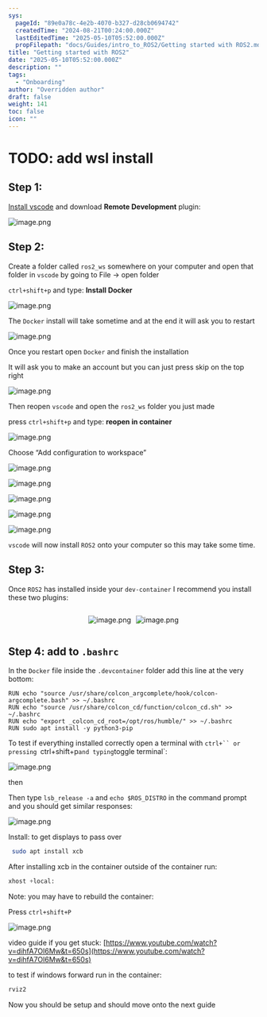 ```yaml
---
sys:
  pageId: "89e0a78c-4e2b-4070-b327-d28cb0694742"
  createdTime: "2024-08-21T00:24:00.000Z"
  lastEditedTime: "2025-05-10T05:52:00.000Z"
  propFilepath: "docs/Guides/intro_to_ROS2/Getting started with ROS2.md"
title: "Getting started with ROS2"
date: "2025-05-10T05:52:00.000Z"
description: ""
tags:
  - "Onboarding"
author: "Overridden author"
draft: false
weight: 141
toc: false
icon: ""
---
```


# TODO: add wsl install

## Step 1:

[Install vscode](https://code.visualstudio.com/download) and download **Remote Development** plugin:

![image.png](https://prod-files-secure.s3.us-west-2.amazonaws.com/d518164a-d88e-44d1-a4ee-3adb3bd8bce0/efb52993-1881-4a40-b95e-6f020334f022/image.png?X-Amz-Algorithm=AWS4-HMAC-SHA256&X-Amz-Content-Sha256=UNSIGNED-PAYLOAD&X-Amz-Credential=ASIAZI2LB4667NN2HZIQ%2F20250611%2Fus-west-2%2Fs3%2Faws4_request&X-Amz-Date=20250611T110828Z&X-Amz-Expires=3600&X-Amz-Security-Token=IQoJb3JpZ2luX2VjEPv%2F%2F%2F%2F%2F%2F%2F%2F%2F%2FwEaCXVzLXdlc3QtMiJHMEUCIFLsQj%2Bmx%2FTg6mMehLT0eEZqph%2B85V4e8Co5h%2BmlM8Z4AiEAo0eOEHUvusYQkLyetszIVA9IeRSzC2Cj35IjWoYG%2FkoqiAQI1P%2F%2F%2F%2F%2F%2F%2F%2F%2F%2FARAAGgw2Mzc0MjMxODM4MDUiDPDfZURb3ma4hc9xyyrcA6e4hEp%2FRSZtI6Y26HNno9sR6iyXM%2F%2FihQt9vLTOc0CScCHoPzThFKiVgKcV7qaZP9FF%2BHpWRsFkP3EHUtdAGD%2FG0fuSD%2BY68yCgyaqKmiaJYxOYfHtMpr0%2F88MO%2Fi6waJgIF1fqwr%2FTApO6ZsiTmYkJ6sR1ug7z5V0%2BOGB2xOe2sVYmKAeqmLfhPyLPt8EIT1yZQWiwzIml7%2B0v2sSd9YM08wnJT9i%2FM9Exv9scz2Lc0ZNjsjIRxJ4dxFfk37vvdQ1vxITid3QDxFHLhHExknmhGAfJNQyrSf6AbmFOa6IYoCOXrwiv0C7lfW3uxl3wPzaiRzQ9O8odX5pHn73HTyw5w6E7vFVAC4%2FjflQEIZvpDILHGfHXfw614ZEGA0x9oaGfnK6MH8rkNVm0kpAecsel7qlafkWe6sCOl7x%2FkqQFRvg29d%2FdmkHG8yPznX0pO6YKxWabmA%2BQPZuVfUr9hf4tYhd6QZJurbOGt8O76xqOqlo33MkSB7klNucePM5pF0M8vxGU1e1agd%2BAUdhKJCqTv1%2BdgTjPT6RgOjIQgf%2BL39U2Q9VKKyo%2FeA3eTDMAyCjd6%2Fd24aF3ZqTkbca8vWnUk6P2gZ39D8B%2FFAx1YML5Pjp2%2BHzLKrrttxdMMLa4pcIGOqUByXO1HpsMho2EEMXjh5wxQs8fx55u0ts6jkWGvCX7ZmpstCqzFQxp2GnEZJlc8pJoN%2BIQg5n8ZGXpEXO7FIdHvXIF6RWSucyeq4Lxejb%2BomOGdzZ%2BVphLU7iawTDf5K%2FLLBhjbkWjg8JswLvNrLqoknxm59Nmh0Z%2FTHm4ft5mE0CixISxHk8il8T%2B0QKK%2BXEFrtp5AixOQzWbvdYbodDWlGhaUMma&X-Amz-Signature=349b12d639fb562123c8810561d5eb58a74d265a510de493e12da6577ff3917f&X-Amz-SignedHeaders=host&x-amz-checksum-mode=ENABLED&x-id=GetObject)

## Step 2:

Create a folder called `ros2_ws` somewhere on your computer and open that folder in `vscode` by going to File → open folder 

`ctrl+shift+p` and type: **Install Docker**

![image.png](https://prod-files-secure.s3.us-west-2.amazonaws.com/d518164a-d88e-44d1-a4ee-3adb3bd8bce0/2269dc0e-1cd5-47ff-bceb-c04ad9b2eab0/image.png?X-Amz-Algorithm=AWS4-HMAC-SHA256&X-Amz-Content-Sha256=UNSIGNED-PAYLOAD&X-Amz-Credential=ASIAZI2LB4667NN2HZIQ%2F20250611%2Fus-west-2%2Fs3%2Faws4_request&X-Amz-Date=20250611T110828Z&X-Amz-Expires=3600&X-Amz-Security-Token=IQoJb3JpZ2luX2VjEPv%2F%2F%2F%2F%2F%2F%2F%2F%2F%2FwEaCXVzLXdlc3QtMiJHMEUCIFLsQj%2Bmx%2FTg6mMehLT0eEZqph%2B85V4e8Co5h%2BmlM8Z4AiEAo0eOEHUvusYQkLyetszIVA9IeRSzC2Cj35IjWoYG%2FkoqiAQI1P%2F%2F%2F%2F%2F%2F%2F%2F%2F%2FARAAGgw2Mzc0MjMxODM4MDUiDPDfZURb3ma4hc9xyyrcA6e4hEp%2FRSZtI6Y26HNno9sR6iyXM%2F%2FihQt9vLTOc0CScCHoPzThFKiVgKcV7qaZP9FF%2BHpWRsFkP3EHUtdAGD%2FG0fuSD%2BY68yCgyaqKmiaJYxOYfHtMpr0%2F88MO%2Fi6waJgIF1fqwr%2FTApO6ZsiTmYkJ6sR1ug7z5V0%2BOGB2xOe2sVYmKAeqmLfhPyLPt8EIT1yZQWiwzIml7%2B0v2sSd9YM08wnJT9i%2FM9Exv9scz2Lc0ZNjsjIRxJ4dxFfk37vvdQ1vxITid3QDxFHLhHExknmhGAfJNQyrSf6AbmFOa6IYoCOXrwiv0C7lfW3uxl3wPzaiRzQ9O8odX5pHn73HTyw5w6E7vFVAC4%2FjflQEIZvpDILHGfHXfw614ZEGA0x9oaGfnK6MH8rkNVm0kpAecsel7qlafkWe6sCOl7x%2FkqQFRvg29d%2FdmkHG8yPznX0pO6YKxWabmA%2BQPZuVfUr9hf4tYhd6QZJurbOGt8O76xqOqlo33MkSB7klNucePM5pF0M8vxGU1e1agd%2BAUdhKJCqTv1%2BdgTjPT6RgOjIQgf%2BL39U2Q9VKKyo%2FeA3eTDMAyCjd6%2Fd24aF3ZqTkbca8vWnUk6P2gZ39D8B%2FFAx1YML5Pjp2%2BHzLKrrttxdMMLa4pcIGOqUByXO1HpsMho2EEMXjh5wxQs8fx55u0ts6jkWGvCX7ZmpstCqzFQxp2GnEZJlc8pJoN%2BIQg5n8ZGXpEXO7FIdHvXIF6RWSucyeq4Lxejb%2BomOGdzZ%2BVphLU7iawTDf5K%2FLLBhjbkWjg8JswLvNrLqoknxm59Nmh0Z%2FTHm4ft5mE0CixISxHk8il8T%2B0QKK%2BXEFrtp5AixOQzWbvdYbodDWlGhaUMma&X-Amz-Signature=cdb6e3812522077b5e8c7474fd16fcb26e23c8fb3d422d4a1715588a4d6be8f4&X-Amz-SignedHeaders=host&x-amz-checksum-mode=ENABLED&x-id=GetObject)

The `Docker` install will take sometime and at the end it will ask you to restart

![image.png](https://prod-files-secure.s3.us-west-2.amazonaws.com/d518164a-d88e-44d1-a4ee-3adb3bd8bce0/ed233f78-be33-4b1f-b89c-9c346c0e961e/image.png?X-Amz-Algorithm=AWS4-HMAC-SHA256&X-Amz-Content-Sha256=UNSIGNED-PAYLOAD&X-Amz-Credential=ASIAZI2LB4667NN2HZIQ%2F20250611%2Fus-west-2%2Fs3%2Faws4_request&X-Amz-Date=20250611T110828Z&X-Amz-Expires=3600&X-Amz-Security-Token=IQoJb3JpZ2luX2VjEPv%2F%2F%2F%2F%2F%2F%2F%2F%2F%2FwEaCXVzLXdlc3QtMiJHMEUCIFLsQj%2Bmx%2FTg6mMehLT0eEZqph%2B85V4e8Co5h%2BmlM8Z4AiEAo0eOEHUvusYQkLyetszIVA9IeRSzC2Cj35IjWoYG%2FkoqiAQI1P%2F%2F%2F%2F%2F%2F%2F%2F%2F%2FARAAGgw2Mzc0MjMxODM4MDUiDPDfZURb3ma4hc9xyyrcA6e4hEp%2FRSZtI6Y26HNno9sR6iyXM%2F%2FihQt9vLTOc0CScCHoPzThFKiVgKcV7qaZP9FF%2BHpWRsFkP3EHUtdAGD%2FG0fuSD%2BY68yCgyaqKmiaJYxOYfHtMpr0%2F88MO%2Fi6waJgIF1fqwr%2FTApO6ZsiTmYkJ6sR1ug7z5V0%2BOGB2xOe2sVYmKAeqmLfhPyLPt8EIT1yZQWiwzIml7%2B0v2sSd9YM08wnJT9i%2FM9Exv9scz2Lc0ZNjsjIRxJ4dxFfk37vvdQ1vxITid3QDxFHLhHExknmhGAfJNQyrSf6AbmFOa6IYoCOXrwiv0C7lfW3uxl3wPzaiRzQ9O8odX5pHn73HTyw5w6E7vFVAC4%2FjflQEIZvpDILHGfHXfw614ZEGA0x9oaGfnK6MH8rkNVm0kpAecsel7qlafkWe6sCOl7x%2FkqQFRvg29d%2FdmkHG8yPznX0pO6YKxWabmA%2BQPZuVfUr9hf4tYhd6QZJurbOGt8O76xqOqlo33MkSB7klNucePM5pF0M8vxGU1e1agd%2BAUdhKJCqTv1%2BdgTjPT6RgOjIQgf%2BL39U2Q9VKKyo%2FeA3eTDMAyCjd6%2Fd24aF3ZqTkbca8vWnUk6P2gZ39D8B%2FFAx1YML5Pjp2%2BHzLKrrttxdMMLa4pcIGOqUByXO1HpsMho2EEMXjh5wxQs8fx55u0ts6jkWGvCX7ZmpstCqzFQxp2GnEZJlc8pJoN%2BIQg5n8ZGXpEXO7FIdHvXIF6RWSucyeq4Lxejb%2BomOGdzZ%2BVphLU7iawTDf5K%2FLLBhjbkWjg8JswLvNrLqoknxm59Nmh0Z%2FTHm4ft5mE0CixISxHk8il8T%2B0QKK%2BXEFrtp5AixOQzWbvdYbodDWlGhaUMma&X-Amz-Signature=05b2d55dc849136caacf17264d1385c408dd88eea665cb7abcdbebe148e38a6b&X-Amz-SignedHeaders=host&x-amz-checksum-mode=ENABLED&x-id=GetObject)

Once you restart open `Docker` and finish the installation

It will ask you to make an account but you can just press skip on the top right

![image.png](https://prod-files-secure.s3.us-west-2.amazonaws.com/d518164a-d88e-44d1-a4ee-3adb3bd8bce0/21010ad9-1659-4fd9-9f59-9932a09b2a3d/image.png?X-Amz-Algorithm=AWS4-HMAC-SHA256&X-Amz-Content-Sha256=UNSIGNED-PAYLOAD&X-Amz-Credential=ASIAZI2LB4667NN2HZIQ%2F20250611%2Fus-west-2%2Fs3%2Faws4_request&X-Amz-Date=20250611T110828Z&X-Amz-Expires=3600&X-Amz-Security-Token=IQoJb3JpZ2luX2VjEPv%2F%2F%2F%2F%2F%2F%2F%2F%2F%2FwEaCXVzLXdlc3QtMiJHMEUCIFLsQj%2Bmx%2FTg6mMehLT0eEZqph%2B85V4e8Co5h%2BmlM8Z4AiEAo0eOEHUvusYQkLyetszIVA9IeRSzC2Cj35IjWoYG%2FkoqiAQI1P%2F%2F%2F%2F%2F%2F%2F%2F%2F%2FARAAGgw2Mzc0MjMxODM4MDUiDPDfZURb3ma4hc9xyyrcA6e4hEp%2FRSZtI6Y26HNno9sR6iyXM%2F%2FihQt9vLTOc0CScCHoPzThFKiVgKcV7qaZP9FF%2BHpWRsFkP3EHUtdAGD%2FG0fuSD%2BY68yCgyaqKmiaJYxOYfHtMpr0%2F88MO%2Fi6waJgIF1fqwr%2FTApO6ZsiTmYkJ6sR1ug7z5V0%2BOGB2xOe2sVYmKAeqmLfhPyLPt8EIT1yZQWiwzIml7%2B0v2sSd9YM08wnJT9i%2FM9Exv9scz2Lc0ZNjsjIRxJ4dxFfk37vvdQ1vxITid3QDxFHLhHExknmhGAfJNQyrSf6AbmFOa6IYoCOXrwiv0C7lfW3uxl3wPzaiRzQ9O8odX5pHn73HTyw5w6E7vFVAC4%2FjflQEIZvpDILHGfHXfw614ZEGA0x9oaGfnK6MH8rkNVm0kpAecsel7qlafkWe6sCOl7x%2FkqQFRvg29d%2FdmkHG8yPznX0pO6YKxWabmA%2BQPZuVfUr9hf4tYhd6QZJurbOGt8O76xqOqlo33MkSB7klNucePM5pF0M8vxGU1e1agd%2BAUdhKJCqTv1%2BdgTjPT6RgOjIQgf%2BL39U2Q9VKKyo%2FeA3eTDMAyCjd6%2Fd24aF3ZqTkbca8vWnUk6P2gZ39D8B%2FFAx1YML5Pjp2%2BHzLKrrttxdMMLa4pcIGOqUByXO1HpsMho2EEMXjh5wxQs8fx55u0ts6jkWGvCX7ZmpstCqzFQxp2GnEZJlc8pJoN%2BIQg5n8ZGXpEXO7FIdHvXIF6RWSucyeq4Lxejb%2BomOGdzZ%2BVphLU7iawTDf5K%2FLLBhjbkWjg8JswLvNrLqoknxm59Nmh0Z%2FTHm4ft5mE0CixISxHk8il8T%2B0QKK%2BXEFrtp5AixOQzWbvdYbodDWlGhaUMma&X-Amz-Signature=28ddb79a08e72e6d4226f750d6e7954dab491b66855d7f3cbf6a15c724efef62&X-Amz-SignedHeaders=host&x-amz-checksum-mode=ENABLED&x-id=GetObject)

Then reopen `vscode` and open the `ros2_ws` folder you just made

press `ctrl+shift+p` and type: **reopen in container**

![image.png](https://prod-files-secure.s3.us-west-2.amazonaws.com/d518164a-d88e-44d1-a4ee-3adb3bd8bce0/4e93b8c2-41ad-488c-8095-c74205196118/image.png?X-Amz-Algorithm=AWS4-HMAC-SHA256&X-Amz-Content-Sha256=UNSIGNED-PAYLOAD&X-Amz-Credential=ASIAZI2LB4667NN2HZIQ%2F20250611%2Fus-west-2%2Fs3%2Faws4_request&X-Amz-Date=20250611T110828Z&X-Amz-Expires=3600&X-Amz-Security-Token=IQoJb3JpZ2luX2VjEPv%2F%2F%2F%2F%2F%2F%2F%2F%2F%2FwEaCXVzLXdlc3QtMiJHMEUCIFLsQj%2Bmx%2FTg6mMehLT0eEZqph%2B85V4e8Co5h%2BmlM8Z4AiEAo0eOEHUvusYQkLyetszIVA9IeRSzC2Cj35IjWoYG%2FkoqiAQI1P%2F%2F%2F%2F%2F%2F%2F%2F%2F%2FARAAGgw2Mzc0MjMxODM4MDUiDPDfZURb3ma4hc9xyyrcA6e4hEp%2FRSZtI6Y26HNno9sR6iyXM%2F%2FihQt9vLTOc0CScCHoPzThFKiVgKcV7qaZP9FF%2BHpWRsFkP3EHUtdAGD%2FG0fuSD%2BY68yCgyaqKmiaJYxOYfHtMpr0%2F88MO%2Fi6waJgIF1fqwr%2FTApO6ZsiTmYkJ6sR1ug7z5V0%2BOGB2xOe2sVYmKAeqmLfhPyLPt8EIT1yZQWiwzIml7%2B0v2sSd9YM08wnJT9i%2FM9Exv9scz2Lc0ZNjsjIRxJ4dxFfk37vvdQ1vxITid3QDxFHLhHExknmhGAfJNQyrSf6AbmFOa6IYoCOXrwiv0C7lfW3uxl3wPzaiRzQ9O8odX5pHn73HTyw5w6E7vFVAC4%2FjflQEIZvpDILHGfHXfw614ZEGA0x9oaGfnK6MH8rkNVm0kpAecsel7qlafkWe6sCOl7x%2FkqQFRvg29d%2FdmkHG8yPznX0pO6YKxWabmA%2BQPZuVfUr9hf4tYhd6QZJurbOGt8O76xqOqlo33MkSB7klNucePM5pF0M8vxGU1e1agd%2BAUdhKJCqTv1%2BdgTjPT6RgOjIQgf%2BL39U2Q9VKKyo%2FeA3eTDMAyCjd6%2Fd24aF3ZqTkbca8vWnUk6P2gZ39D8B%2FFAx1YML5Pjp2%2BHzLKrrttxdMMLa4pcIGOqUByXO1HpsMho2EEMXjh5wxQs8fx55u0ts6jkWGvCX7ZmpstCqzFQxp2GnEZJlc8pJoN%2BIQg5n8ZGXpEXO7FIdHvXIF6RWSucyeq4Lxejb%2BomOGdzZ%2BVphLU7iawTDf5K%2FLLBhjbkWjg8JswLvNrLqoknxm59Nmh0Z%2FTHm4ft5mE0CixISxHk8il8T%2B0QKK%2BXEFrtp5AixOQzWbvdYbodDWlGhaUMma&X-Amz-Signature=53813e548eb25963d54924fc1b974a1b0ce7962d5f57e08d936ee2b13df8f1ab&X-Amz-SignedHeaders=host&x-amz-checksum-mode=ENABLED&x-id=GetObject)

Choose “Add configuration to workspace”

![image.png](https://prod-files-secure.s3.us-west-2.amazonaws.com/d518164a-d88e-44d1-a4ee-3adb3bd8bce0/9560b282-5060-4989-ba37-97e7b2c22476/image.png?X-Amz-Algorithm=AWS4-HMAC-SHA256&X-Amz-Content-Sha256=UNSIGNED-PAYLOAD&X-Amz-Credential=ASIAZI2LB4667NN2HZIQ%2F20250611%2Fus-west-2%2Fs3%2Faws4_request&X-Amz-Date=20250611T110828Z&X-Amz-Expires=3600&X-Amz-Security-Token=IQoJb3JpZ2luX2VjEPv%2F%2F%2F%2F%2F%2F%2F%2F%2F%2FwEaCXVzLXdlc3QtMiJHMEUCIFLsQj%2Bmx%2FTg6mMehLT0eEZqph%2B85V4e8Co5h%2BmlM8Z4AiEAo0eOEHUvusYQkLyetszIVA9IeRSzC2Cj35IjWoYG%2FkoqiAQI1P%2F%2F%2F%2F%2F%2F%2F%2F%2F%2FARAAGgw2Mzc0MjMxODM4MDUiDPDfZURb3ma4hc9xyyrcA6e4hEp%2FRSZtI6Y26HNno9sR6iyXM%2F%2FihQt9vLTOc0CScCHoPzThFKiVgKcV7qaZP9FF%2BHpWRsFkP3EHUtdAGD%2FG0fuSD%2BY68yCgyaqKmiaJYxOYfHtMpr0%2F88MO%2Fi6waJgIF1fqwr%2FTApO6ZsiTmYkJ6sR1ug7z5V0%2BOGB2xOe2sVYmKAeqmLfhPyLPt8EIT1yZQWiwzIml7%2B0v2sSd9YM08wnJT9i%2FM9Exv9scz2Lc0ZNjsjIRxJ4dxFfk37vvdQ1vxITid3QDxFHLhHExknmhGAfJNQyrSf6AbmFOa6IYoCOXrwiv0C7lfW3uxl3wPzaiRzQ9O8odX5pHn73HTyw5w6E7vFVAC4%2FjflQEIZvpDILHGfHXfw614ZEGA0x9oaGfnK6MH8rkNVm0kpAecsel7qlafkWe6sCOl7x%2FkqQFRvg29d%2FdmkHG8yPznX0pO6YKxWabmA%2BQPZuVfUr9hf4tYhd6QZJurbOGt8O76xqOqlo33MkSB7klNucePM5pF0M8vxGU1e1agd%2BAUdhKJCqTv1%2BdgTjPT6RgOjIQgf%2BL39U2Q9VKKyo%2FeA3eTDMAyCjd6%2Fd24aF3ZqTkbca8vWnUk6P2gZ39D8B%2FFAx1YML5Pjp2%2BHzLKrrttxdMMLa4pcIGOqUByXO1HpsMho2EEMXjh5wxQs8fx55u0ts6jkWGvCX7ZmpstCqzFQxp2GnEZJlc8pJoN%2BIQg5n8ZGXpEXO7FIdHvXIF6RWSucyeq4Lxejb%2BomOGdzZ%2BVphLU7iawTDf5K%2FLLBhjbkWjg8JswLvNrLqoknxm59Nmh0Z%2FTHm4ft5mE0CixISxHk8il8T%2B0QKK%2BXEFrtp5AixOQzWbvdYbodDWlGhaUMma&X-Amz-Signature=0e3fedfac9e4b4764734cdbc8ef0eca31470fdbac4a7e83b3e3074840d0fb758&X-Amz-SignedHeaders=host&x-amz-checksum-mode=ENABLED&x-id=GetObject)

![image.png](https://prod-files-secure.s3.us-west-2.amazonaws.com/d518164a-d88e-44d1-a4ee-3adb3bd8bce0/2ee63f81-886b-48e8-a553-dc6e5eac99e4/image.png?X-Amz-Algorithm=AWS4-HMAC-SHA256&X-Amz-Content-Sha256=UNSIGNED-PAYLOAD&X-Amz-Credential=ASIAZI2LB4667NN2HZIQ%2F20250611%2Fus-west-2%2Fs3%2Faws4_request&X-Amz-Date=20250611T110828Z&X-Amz-Expires=3600&X-Amz-Security-Token=IQoJb3JpZ2luX2VjEPv%2F%2F%2F%2F%2F%2F%2F%2F%2F%2FwEaCXVzLXdlc3QtMiJHMEUCIFLsQj%2Bmx%2FTg6mMehLT0eEZqph%2B85V4e8Co5h%2BmlM8Z4AiEAo0eOEHUvusYQkLyetszIVA9IeRSzC2Cj35IjWoYG%2FkoqiAQI1P%2F%2F%2F%2F%2F%2F%2F%2F%2F%2FARAAGgw2Mzc0MjMxODM4MDUiDPDfZURb3ma4hc9xyyrcA6e4hEp%2FRSZtI6Y26HNno9sR6iyXM%2F%2FihQt9vLTOc0CScCHoPzThFKiVgKcV7qaZP9FF%2BHpWRsFkP3EHUtdAGD%2FG0fuSD%2BY68yCgyaqKmiaJYxOYfHtMpr0%2F88MO%2Fi6waJgIF1fqwr%2FTApO6ZsiTmYkJ6sR1ug7z5V0%2BOGB2xOe2sVYmKAeqmLfhPyLPt8EIT1yZQWiwzIml7%2B0v2sSd9YM08wnJT9i%2FM9Exv9scz2Lc0ZNjsjIRxJ4dxFfk37vvdQ1vxITid3QDxFHLhHExknmhGAfJNQyrSf6AbmFOa6IYoCOXrwiv0C7lfW3uxl3wPzaiRzQ9O8odX5pHn73HTyw5w6E7vFVAC4%2FjflQEIZvpDILHGfHXfw614ZEGA0x9oaGfnK6MH8rkNVm0kpAecsel7qlafkWe6sCOl7x%2FkqQFRvg29d%2FdmkHG8yPznX0pO6YKxWabmA%2BQPZuVfUr9hf4tYhd6QZJurbOGt8O76xqOqlo33MkSB7klNucePM5pF0M8vxGU1e1agd%2BAUdhKJCqTv1%2BdgTjPT6RgOjIQgf%2BL39U2Q9VKKyo%2FeA3eTDMAyCjd6%2Fd24aF3ZqTkbca8vWnUk6P2gZ39D8B%2FFAx1YML5Pjp2%2BHzLKrrttxdMMLa4pcIGOqUByXO1HpsMho2EEMXjh5wxQs8fx55u0ts6jkWGvCX7ZmpstCqzFQxp2GnEZJlc8pJoN%2BIQg5n8ZGXpEXO7FIdHvXIF6RWSucyeq4Lxejb%2BomOGdzZ%2BVphLU7iawTDf5K%2FLLBhjbkWjg8JswLvNrLqoknxm59Nmh0Z%2FTHm4ft5mE0CixISxHk8il8T%2B0QKK%2BXEFrtp5AixOQzWbvdYbodDWlGhaUMma&X-Amz-Signature=44ebd7d20cb7ccdb5d7dd73b3afb88edcc5c5e64dd2dd13ff98c16b5b05790f5&X-Amz-SignedHeaders=host&x-amz-checksum-mode=ENABLED&x-id=GetObject)

![image.png](https://prod-files-secure.s3.us-west-2.amazonaws.com/d518164a-d88e-44d1-a4ee-3adb3bd8bce0/ae1580b2-b048-407e-aed9-b584224a7a04/image.png?X-Amz-Algorithm=AWS4-HMAC-SHA256&X-Amz-Content-Sha256=UNSIGNED-PAYLOAD&X-Amz-Credential=ASIAZI2LB4667NN2HZIQ%2F20250611%2Fus-west-2%2Fs3%2Faws4_request&X-Amz-Date=20250611T110828Z&X-Amz-Expires=3600&X-Amz-Security-Token=IQoJb3JpZ2luX2VjEPv%2F%2F%2F%2F%2F%2F%2F%2F%2F%2FwEaCXVzLXdlc3QtMiJHMEUCIFLsQj%2Bmx%2FTg6mMehLT0eEZqph%2B85V4e8Co5h%2BmlM8Z4AiEAo0eOEHUvusYQkLyetszIVA9IeRSzC2Cj35IjWoYG%2FkoqiAQI1P%2F%2F%2F%2F%2F%2F%2F%2F%2F%2FARAAGgw2Mzc0MjMxODM4MDUiDPDfZURb3ma4hc9xyyrcA6e4hEp%2FRSZtI6Y26HNno9sR6iyXM%2F%2FihQt9vLTOc0CScCHoPzThFKiVgKcV7qaZP9FF%2BHpWRsFkP3EHUtdAGD%2FG0fuSD%2BY68yCgyaqKmiaJYxOYfHtMpr0%2F88MO%2Fi6waJgIF1fqwr%2FTApO6ZsiTmYkJ6sR1ug7z5V0%2BOGB2xOe2sVYmKAeqmLfhPyLPt8EIT1yZQWiwzIml7%2B0v2sSd9YM08wnJT9i%2FM9Exv9scz2Lc0ZNjsjIRxJ4dxFfk37vvdQ1vxITid3QDxFHLhHExknmhGAfJNQyrSf6AbmFOa6IYoCOXrwiv0C7lfW3uxl3wPzaiRzQ9O8odX5pHn73HTyw5w6E7vFVAC4%2FjflQEIZvpDILHGfHXfw614ZEGA0x9oaGfnK6MH8rkNVm0kpAecsel7qlafkWe6sCOl7x%2FkqQFRvg29d%2FdmkHG8yPznX0pO6YKxWabmA%2BQPZuVfUr9hf4tYhd6QZJurbOGt8O76xqOqlo33MkSB7klNucePM5pF0M8vxGU1e1agd%2BAUdhKJCqTv1%2BdgTjPT6RgOjIQgf%2BL39U2Q9VKKyo%2FeA3eTDMAyCjd6%2Fd24aF3ZqTkbca8vWnUk6P2gZ39D8B%2FFAx1YML5Pjp2%2BHzLKrrttxdMMLa4pcIGOqUByXO1HpsMho2EEMXjh5wxQs8fx55u0ts6jkWGvCX7ZmpstCqzFQxp2GnEZJlc8pJoN%2BIQg5n8ZGXpEXO7FIdHvXIF6RWSucyeq4Lxejb%2BomOGdzZ%2BVphLU7iawTDf5K%2FLLBhjbkWjg8JswLvNrLqoknxm59Nmh0Z%2FTHm4ft5mE0CixISxHk8il8T%2B0QKK%2BXEFrtp5AixOQzWbvdYbodDWlGhaUMma&X-Amz-Signature=3ffb27c95a9196e9ae8705fe899893e0c8b707aff8c9d7a2bbd27662b99a62a2&X-Amz-SignedHeaders=host&x-amz-checksum-mode=ENABLED&x-id=GetObject)

![image.png](https://prod-files-secure.s3.us-west-2.amazonaws.com/d518164a-d88e-44d1-a4ee-3adb3bd8bce0/53255b28-f75e-430f-b9e3-c0ac8577e42b/image.png?X-Amz-Algorithm=AWS4-HMAC-SHA256&X-Amz-Content-Sha256=UNSIGNED-PAYLOAD&X-Amz-Credential=ASIAZI2LB4667NN2HZIQ%2F20250611%2Fus-west-2%2Fs3%2Faws4_request&X-Amz-Date=20250611T110828Z&X-Amz-Expires=3600&X-Amz-Security-Token=IQoJb3JpZ2luX2VjEPv%2F%2F%2F%2F%2F%2F%2F%2F%2F%2FwEaCXVzLXdlc3QtMiJHMEUCIFLsQj%2Bmx%2FTg6mMehLT0eEZqph%2B85V4e8Co5h%2BmlM8Z4AiEAo0eOEHUvusYQkLyetszIVA9IeRSzC2Cj35IjWoYG%2FkoqiAQI1P%2F%2F%2F%2F%2F%2F%2F%2F%2F%2FARAAGgw2Mzc0MjMxODM4MDUiDPDfZURb3ma4hc9xyyrcA6e4hEp%2FRSZtI6Y26HNno9sR6iyXM%2F%2FihQt9vLTOc0CScCHoPzThFKiVgKcV7qaZP9FF%2BHpWRsFkP3EHUtdAGD%2FG0fuSD%2BY68yCgyaqKmiaJYxOYfHtMpr0%2F88MO%2Fi6waJgIF1fqwr%2FTApO6ZsiTmYkJ6sR1ug7z5V0%2BOGB2xOe2sVYmKAeqmLfhPyLPt8EIT1yZQWiwzIml7%2B0v2sSd9YM08wnJT9i%2FM9Exv9scz2Lc0ZNjsjIRxJ4dxFfk37vvdQ1vxITid3QDxFHLhHExknmhGAfJNQyrSf6AbmFOa6IYoCOXrwiv0C7lfW3uxl3wPzaiRzQ9O8odX5pHn73HTyw5w6E7vFVAC4%2FjflQEIZvpDILHGfHXfw614ZEGA0x9oaGfnK6MH8rkNVm0kpAecsel7qlafkWe6sCOl7x%2FkqQFRvg29d%2FdmkHG8yPznX0pO6YKxWabmA%2BQPZuVfUr9hf4tYhd6QZJurbOGt8O76xqOqlo33MkSB7klNucePM5pF0M8vxGU1e1agd%2BAUdhKJCqTv1%2BdgTjPT6RgOjIQgf%2BL39U2Q9VKKyo%2FeA3eTDMAyCjd6%2Fd24aF3ZqTkbca8vWnUk6P2gZ39D8B%2FFAx1YML5Pjp2%2BHzLKrrttxdMMLa4pcIGOqUByXO1HpsMho2EEMXjh5wxQs8fx55u0ts6jkWGvCX7ZmpstCqzFQxp2GnEZJlc8pJoN%2BIQg5n8ZGXpEXO7FIdHvXIF6RWSucyeq4Lxejb%2BomOGdzZ%2BVphLU7iawTDf5K%2FLLBhjbkWjg8JswLvNrLqoknxm59Nmh0Z%2FTHm4ft5mE0CixISxHk8il8T%2B0QKK%2BXEFrtp5AixOQzWbvdYbodDWlGhaUMma&X-Amz-Signature=da5d5ba4efac06d6d530a9f838e13a75bd2c0f6abcff3d4a03e47534ab4a19d3&X-Amz-SignedHeaders=host&x-amz-checksum-mode=ENABLED&x-id=GetObject)

![image.png](https://prod-files-secure.s3.us-west-2.amazonaws.com/d518164a-d88e-44d1-a4ee-3adb3bd8bce0/7c562767-5af9-4ffb-97d1-327bcdf4ee00/image.png?X-Amz-Algorithm=AWS4-HMAC-SHA256&X-Amz-Content-Sha256=UNSIGNED-PAYLOAD&X-Amz-Credential=ASIAZI2LB4667NN2HZIQ%2F20250611%2Fus-west-2%2Fs3%2Faws4_request&X-Amz-Date=20250611T110828Z&X-Amz-Expires=3600&X-Amz-Security-Token=IQoJb3JpZ2luX2VjEPv%2F%2F%2F%2F%2F%2F%2F%2F%2F%2FwEaCXVzLXdlc3QtMiJHMEUCIFLsQj%2Bmx%2FTg6mMehLT0eEZqph%2B85V4e8Co5h%2BmlM8Z4AiEAo0eOEHUvusYQkLyetszIVA9IeRSzC2Cj35IjWoYG%2FkoqiAQI1P%2F%2F%2F%2F%2F%2F%2F%2F%2F%2FARAAGgw2Mzc0MjMxODM4MDUiDPDfZURb3ma4hc9xyyrcA6e4hEp%2FRSZtI6Y26HNno9sR6iyXM%2F%2FihQt9vLTOc0CScCHoPzThFKiVgKcV7qaZP9FF%2BHpWRsFkP3EHUtdAGD%2FG0fuSD%2BY68yCgyaqKmiaJYxOYfHtMpr0%2F88MO%2Fi6waJgIF1fqwr%2FTApO6ZsiTmYkJ6sR1ug7z5V0%2BOGB2xOe2sVYmKAeqmLfhPyLPt8EIT1yZQWiwzIml7%2B0v2sSd9YM08wnJT9i%2FM9Exv9scz2Lc0ZNjsjIRxJ4dxFfk37vvdQ1vxITid3QDxFHLhHExknmhGAfJNQyrSf6AbmFOa6IYoCOXrwiv0C7lfW3uxl3wPzaiRzQ9O8odX5pHn73HTyw5w6E7vFVAC4%2FjflQEIZvpDILHGfHXfw614ZEGA0x9oaGfnK6MH8rkNVm0kpAecsel7qlafkWe6sCOl7x%2FkqQFRvg29d%2FdmkHG8yPznX0pO6YKxWabmA%2BQPZuVfUr9hf4tYhd6QZJurbOGt8O76xqOqlo33MkSB7klNucePM5pF0M8vxGU1e1agd%2BAUdhKJCqTv1%2BdgTjPT6RgOjIQgf%2BL39U2Q9VKKyo%2FeA3eTDMAyCjd6%2Fd24aF3ZqTkbca8vWnUk6P2gZ39D8B%2FFAx1YML5Pjp2%2BHzLKrrttxdMMLa4pcIGOqUByXO1HpsMho2EEMXjh5wxQs8fx55u0ts6jkWGvCX7ZmpstCqzFQxp2GnEZJlc8pJoN%2BIQg5n8ZGXpEXO7FIdHvXIF6RWSucyeq4Lxejb%2BomOGdzZ%2BVphLU7iawTDf5K%2FLLBhjbkWjg8JswLvNrLqoknxm59Nmh0Z%2FTHm4ft5mE0CixISxHk8il8T%2B0QKK%2BXEFrtp5AixOQzWbvdYbodDWlGhaUMma&X-Amz-Signature=602275a5c688b3271eba1931fb3d0eec4ae73e65c440c8cd4d30464fb09dc282&X-Amz-SignedHeaders=host&x-amz-checksum-mode=ENABLED&x-id=GetObject)

`vscode` will now install `ROS2` onto your computer so this may take some time.

## Step 3:

Once `ROS2` has installed inside your `dev-container` I recommend you install these two plugins:

<div style="display: flex;flex-direction: row; column-gap:10px; max-width: 630px;justify-content: center;">
<div>

![image.png](https://prod-files-secure.s3.us-west-2.amazonaws.com/d518164a-d88e-44d1-a4ee-3adb3bd8bce0/3fc3d550-5a54-4ba1-ba6b-faa01cdb7369/image.png?X-Amz-Algorithm=AWS4-HMAC-SHA256&X-Amz-Content-Sha256=UNSIGNED-PAYLOAD&X-Amz-Credential=ASIAZI2LB466VZ5GBJXT%2F20250611%2Fus-west-2%2Fs3%2Faws4_request&X-Amz-Date=20250611T110831Z&X-Amz-Expires=3600&X-Amz-Security-Token=IQoJb3JpZ2luX2VjEPv%2F%2F%2F%2F%2F%2F%2F%2F%2F%2FwEaCXVzLXdlc3QtMiJGMEQCIGX5VxzgFHOSH0AwDR5SqhJuJb9Py2jZdwTUOZqPTgVkAiA2lf%2FcVJXlCKYAW2VdHvWDDB%2BR2bWHF9jeSSLQ7HlfSiqIBAjU%2F%2F%2F%2F%2F%2F%2F%2F%2F%2F8BEAAaDDYzNzQyMzE4MzgwNSIMzxRD22m7v5ejSYlFKtwDhBtrmkrQAAURzKgaqTMRizUf95TfUZ9C1bLkFpVGyke3uxuV%2F0m%2BIA2DhIaRhYAj%2B86KXdMUpa%2BTyxW%2Fy73XSp1oiWbe%2FCVv6ENAgTWD4s0aVShB7RByLQhSP8iT1BL8qCI3%2Fxk4MSaPODcUKdlmzzkX%2BoVAU%2BMvyPmBtUxK0w3%2FxMAnUXTCyoC2mCAY8uRZCt8Arkpn2W6EQOpjxFVWcPn9mIzW5Fk053nDjpV2yz%2BRacF4QR6swUQqFBd5TMRGTQScStxRo1m6o5bJmbRWuhJIAXzPe1X%2FFRxlq%2BBPwWLm4pHmEnIjtx%2BShmrGrMQTnilDNQXEvr63jq9BW4QnOfK6Ofmhd587pNeiumkAQHTRdj6iB%2FwS2Xk7Ip0gEszk%2B7tdu9hVh6lUL9QRedGKanLgbpXJTH%2B6SSmdytDXY%2BiF9IUQj26IkxF%2FQr80WAEaeR7d2sUAUFC4g3ARt%2FwOyVNGomr3%2B4FE2FVfS6%2BRMY2K1a5hYX%2BW6LoGgiAMHeFiKrmNbZBLYs30sylDQl495DsPor0kHWF6KcMinxrOTkStaF9hMZ3WG8OuWNoQS2AVKt6G7eETyIegEjRY3UXS5wDl2SgC18yJK4L%2FA3t1zmfZIaSfWzTHsUTlhJ8w%2BbelwgY6pgFMKgzyx4ggceE70JIQEgo0ps%2BCP9phNhacW63RjjO2nDG5Cp9VHCcZaewaVy40W7NKaUAr6y8LxefIWdfZzJZzbGwN5UMjwKTQJ%2BYtY0ciojcM6YOkLTwhmkVaqsP6MzV4ytfcZyiHUHRzzqt5sFmEpM0kBcTJ9pcBFqzDasPlJmearD%2BNfrxO2c%2FEEecHfBAwOvtjEfyN7xpIe189XNhUBJVj3ZM5&X-Amz-Signature=21410f5a60a43e3a1a30ca473c922365073c072853e372f89b884508926711e4&X-Amz-SignedHeaders=host&x-amz-checksum-mode=ENABLED&x-id=GetObject)

</div>
<div>

![image.png](https://prod-files-secure.s3.us-west-2.amazonaws.com/d518164a-d88e-44d1-a4ee-3adb3bd8bce0/d994cc66-13c2-4093-a5a3-f84cf4601a82/image.png?X-Amz-Algorithm=AWS4-HMAC-SHA256&X-Amz-Content-Sha256=UNSIGNED-PAYLOAD&X-Amz-Credential=ASIAZI2LB466XE3A5THO%2F20250611%2Fus-west-2%2Fs3%2Faws4_request&X-Amz-Date=20250611T110831Z&X-Amz-Expires=3600&X-Amz-Security-Token=IQoJb3JpZ2luX2VjEPv%2F%2F%2F%2F%2F%2F%2F%2F%2F%2FwEaCXVzLXdlc3QtMiJGMEQCIFgbUjKFljbI4Onqz0keYmG8DYYrLCiHLY0Fsv372mapAiAtPldgYJVP17j3L6KUBENuk9rYizKR3yzfdWH4ileHtyqIBAjU%2F%2F%2F%2F%2F%2F%2F%2F%2F%2F8BEAAaDDYzNzQyMzE4MzgwNSIMgu2hY7ZrRPyDDU9bKtwDNitv8K1CVgmnDlZzW3wZem1sWNErQESUgpf4d17p22GmksZJMwphUxnCZfXkTq9hgZD4QLDhLqZcBt9MYe0WfM12Lj6CKNG6gyikN1KT0Ug9c2sp%2BaYHEgdpdT8gjuG6gN5oUGcF%2FZ3hwwiVxAe4MfLavYLr35rF%2Bj13kI9W72fwMF7IwS4AtHrgRFFpi%2FyrEyQGuKvttzLW40Ur%2Bx%2BwIo2j%2BGg9%2FayINUDctkn6YdvfQnR0JrXVvhId%2BTnOexxNLCP5ds5Tv4zTqLRa97C%2BHI4ad3gjcxX%2BaMPfjqwG70B2fkvXuPcX1QPNmjM%2F39HnAVuuNLXwYiQAQ4Oe%2B4HbGOqV4p0xr1Oqi3e5Hp4ht56H0UNt8exb6rO%2FNAzILRRAIWTVdCEoLj2u5HBKKikvIYZN%2BZdIsB8HWO6psgFK7k1%2BOEu1bfg%2BLpIhLNnjpFM7vHBPxveUrfFaId5P%2F7dv0zNxdt5zXD2%2Bta2%2FzEQJtQA50IizJJLZUzmNNFOuwTZU4SAhNNGYlsF6uo94ERKTNy9eBgaYG9tfv%2BC%2F6p8q0%2F%2Fs%2F8v9vw5spuwRX5HwrW6Y9aAAEtZMArPL0LC4ILO%2B37%2FnvWc5x%2FqE1InFii3RKB1iT94E4ZCFVY1AgBQw8belwgY6pgEZszsiIReGlwH6pB9W6prlml6GOXXE3sni%2BtraBlKmd%2BdQfkNGncyc1i6UTpVlLB1guTDysE2uFqqW5s89pXV29pSAml9GmQEYRfo8iS7PDoK1wdOGzicscZ7GxuhgLwQ%2BUEdw50a2z%2B9mwc%2F51ccbOYD0dV5hlEbhM8%2BbRfm4u0NpRcV2tYplaVB8ZaiO9yjnFF3P3lE0a5L3toKsVaJzdxEo%2FUDi&X-Amz-Signature=44c093aafa3a694f9a7dcf3f1de802e5ef34f70d47a49a19b42dd6acbc5e30dc&X-Amz-SignedHeaders=host&x-amz-checksum-mode=ENABLED&x-id=GetObject)

</div>
</div>

## Step 4: add to `.bashrc`

In the `Docker` file inside the `.devcontainer` folder add this line at the very bottom: 

```docker
RUN echo "source /usr/share/colcon_argcomplete/hook/colcon-argcomplete.bash" >> ~/.bashrc
RUN echo "source /usr/share/colcon_cd/function/colcon_cd.sh" >> ~/.bashrc
RUN echo "export _colcon_cd_root=/opt/ros/humble/" >> ~/.bashrc
RUN sudo apt install -y python3-pip 
```

To test if everything installed correctly open a terminal with `ctrl+`` or pressing `ctrl+shift+p` and typing `toggle terminal`:

![image.png](https://prod-files-secure.s3.us-west-2.amazonaws.com/d518164a-d88e-44d1-a4ee-3adb3bd8bce0/6a4943d8-b04e-4c02-9a58-775f3384d1a5/image.png?X-Amz-Algorithm=AWS4-HMAC-SHA256&X-Amz-Content-Sha256=UNSIGNED-PAYLOAD&X-Amz-Credential=ASIAZI2LB4667NN2HZIQ%2F20250611%2Fus-west-2%2Fs3%2Faws4_request&X-Amz-Date=20250611T110828Z&X-Amz-Expires=3600&X-Amz-Security-Token=IQoJb3JpZ2luX2VjEPv%2F%2F%2F%2F%2F%2F%2F%2F%2F%2FwEaCXVzLXdlc3QtMiJHMEUCIFLsQj%2Bmx%2FTg6mMehLT0eEZqph%2B85V4e8Co5h%2BmlM8Z4AiEAo0eOEHUvusYQkLyetszIVA9IeRSzC2Cj35IjWoYG%2FkoqiAQI1P%2F%2F%2F%2F%2F%2F%2F%2F%2F%2FARAAGgw2Mzc0MjMxODM4MDUiDPDfZURb3ma4hc9xyyrcA6e4hEp%2FRSZtI6Y26HNno9sR6iyXM%2F%2FihQt9vLTOc0CScCHoPzThFKiVgKcV7qaZP9FF%2BHpWRsFkP3EHUtdAGD%2FG0fuSD%2BY68yCgyaqKmiaJYxOYfHtMpr0%2F88MO%2Fi6waJgIF1fqwr%2FTApO6ZsiTmYkJ6sR1ug7z5V0%2BOGB2xOe2sVYmKAeqmLfhPyLPt8EIT1yZQWiwzIml7%2B0v2sSd9YM08wnJT9i%2FM9Exv9scz2Lc0ZNjsjIRxJ4dxFfk37vvdQ1vxITid3QDxFHLhHExknmhGAfJNQyrSf6AbmFOa6IYoCOXrwiv0C7lfW3uxl3wPzaiRzQ9O8odX5pHn73HTyw5w6E7vFVAC4%2FjflQEIZvpDILHGfHXfw614ZEGA0x9oaGfnK6MH8rkNVm0kpAecsel7qlafkWe6sCOl7x%2FkqQFRvg29d%2FdmkHG8yPznX0pO6YKxWabmA%2BQPZuVfUr9hf4tYhd6QZJurbOGt8O76xqOqlo33MkSB7klNucePM5pF0M8vxGU1e1agd%2BAUdhKJCqTv1%2BdgTjPT6RgOjIQgf%2BL39U2Q9VKKyo%2FeA3eTDMAyCjd6%2Fd24aF3ZqTkbca8vWnUk6P2gZ39D8B%2FFAx1YML5Pjp2%2BHzLKrrttxdMMLa4pcIGOqUByXO1HpsMho2EEMXjh5wxQs8fx55u0ts6jkWGvCX7ZmpstCqzFQxp2GnEZJlc8pJoN%2BIQg5n8ZGXpEXO7FIdHvXIF6RWSucyeq4Lxejb%2BomOGdzZ%2BVphLU7iawTDf5K%2FLLBhjbkWjg8JswLvNrLqoknxm59Nmh0Z%2FTHm4ft5mE0CixISxHk8il8T%2B0QKK%2BXEFrtp5AixOQzWbvdYbodDWlGhaUMma&X-Amz-Signature=61c1e06ac4c2a3d0fd94bc5a48098a89f6ac253af60c5befd090d954c0a208a7&X-Amz-SignedHeaders=host&x-amz-checksum-mode=ENABLED&x-id=GetObject)

then 

Then type `lsb_release -a` and `echo $ROS_DISTRO` in the command prompt and you should get similar responses:

![image.png](https://prod-files-secure.s3.us-west-2.amazonaws.com/d518164a-d88e-44d1-a4ee-3adb3bd8bce0/3e635dec-a805-4e85-8b9e-d000e5b71a4e/image.png?X-Amz-Algorithm=AWS4-HMAC-SHA256&X-Amz-Content-Sha256=UNSIGNED-PAYLOAD&X-Amz-Credential=ASIAZI2LB4667NN2HZIQ%2F20250611%2Fus-west-2%2Fs3%2Faws4_request&X-Amz-Date=20250611T110828Z&X-Amz-Expires=3600&X-Amz-Security-Token=IQoJb3JpZ2luX2VjEPv%2F%2F%2F%2F%2F%2F%2F%2F%2F%2FwEaCXVzLXdlc3QtMiJHMEUCIFLsQj%2Bmx%2FTg6mMehLT0eEZqph%2B85V4e8Co5h%2BmlM8Z4AiEAo0eOEHUvusYQkLyetszIVA9IeRSzC2Cj35IjWoYG%2FkoqiAQI1P%2F%2F%2F%2F%2F%2F%2F%2F%2F%2FARAAGgw2Mzc0MjMxODM4MDUiDPDfZURb3ma4hc9xyyrcA6e4hEp%2FRSZtI6Y26HNno9sR6iyXM%2F%2FihQt9vLTOc0CScCHoPzThFKiVgKcV7qaZP9FF%2BHpWRsFkP3EHUtdAGD%2FG0fuSD%2BY68yCgyaqKmiaJYxOYfHtMpr0%2F88MO%2Fi6waJgIF1fqwr%2FTApO6ZsiTmYkJ6sR1ug7z5V0%2BOGB2xOe2sVYmKAeqmLfhPyLPt8EIT1yZQWiwzIml7%2B0v2sSd9YM08wnJT9i%2FM9Exv9scz2Lc0ZNjsjIRxJ4dxFfk37vvdQ1vxITid3QDxFHLhHExknmhGAfJNQyrSf6AbmFOa6IYoCOXrwiv0C7lfW3uxl3wPzaiRzQ9O8odX5pHn73HTyw5w6E7vFVAC4%2FjflQEIZvpDILHGfHXfw614ZEGA0x9oaGfnK6MH8rkNVm0kpAecsel7qlafkWe6sCOl7x%2FkqQFRvg29d%2FdmkHG8yPznX0pO6YKxWabmA%2BQPZuVfUr9hf4tYhd6QZJurbOGt8O76xqOqlo33MkSB7klNucePM5pF0M8vxGU1e1agd%2BAUdhKJCqTv1%2BdgTjPT6RgOjIQgf%2BL39U2Q9VKKyo%2FeA3eTDMAyCjd6%2Fd24aF3ZqTkbca8vWnUk6P2gZ39D8B%2FFAx1YML5Pjp2%2BHzLKrrttxdMMLa4pcIGOqUByXO1HpsMho2EEMXjh5wxQs8fx55u0ts6jkWGvCX7ZmpstCqzFQxp2GnEZJlc8pJoN%2BIQg5n8ZGXpEXO7FIdHvXIF6RWSucyeq4Lxejb%2BomOGdzZ%2BVphLU7iawTDf5K%2FLLBhjbkWjg8JswLvNrLqoknxm59Nmh0Z%2FTHm4ft5mE0CixISxHk8il8T%2B0QKK%2BXEFrtp5AixOQzWbvdYbodDWlGhaUMma&X-Amz-Signature=f10d75c311595c2277053519dce38917f0854d50913b7259cdbe8b0cc32a3722&X-Amz-SignedHeaders=host&x-amz-checksum-mode=ENABLED&x-id=GetObject)

Install:  to get displays to pass over

```bash
 sudo apt install xcb
```

After installing xcb in the container outside of the container run:

```python
xhost +local:
```

Note: you may have to rebuild the container:

Press `ctrl+shift+P`

![image.png](https://prod-files-secure.s3.us-west-2.amazonaws.com/d518164a-d88e-44d1-a4ee-3adb3bd8bce0/6c2be660-2618-4c38-9c26-53554f7a0b7b/image.png?X-Amz-Algorithm=AWS4-HMAC-SHA256&X-Amz-Content-Sha256=UNSIGNED-PAYLOAD&X-Amz-Credential=ASIAZI2LB4667NN2HZIQ%2F20250611%2Fus-west-2%2Fs3%2Faws4_request&X-Amz-Date=20250611T110828Z&X-Amz-Expires=3600&X-Amz-Security-Token=IQoJb3JpZ2luX2VjEPv%2F%2F%2F%2F%2F%2F%2F%2F%2F%2FwEaCXVzLXdlc3QtMiJHMEUCIFLsQj%2Bmx%2FTg6mMehLT0eEZqph%2B85V4e8Co5h%2BmlM8Z4AiEAo0eOEHUvusYQkLyetszIVA9IeRSzC2Cj35IjWoYG%2FkoqiAQI1P%2F%2F%2F%2F%2F%2F%2F%2F%2F%2FARAAGgw2Mzc0MjMxODM4MDUiDPDfZURb3ma4hc9xyyrcA6e4hEp%2FRSZtI6Y26HNno9sR6iyXM%2F%2FihQt9vLTOc0CScCHoPzThFKiVgKcV7qaZP9FF%2BHpWRsFkP3EHUtdAGD%2FG0fuSD%2BY68yCgyaqKmiaJYxOYfHtMpr0%2F88MO%2Fi6waJgIF1fqwr%2FTApO6ZsiTmYkJ6sR1ug7z5V0%2BOGB2xOe2sVYmKAeqmLfhPyLPt8EIT1yZQWiwzIml7%2B0v2sSd9YM08wnJT9i%2FM9Exv9scz2Lc0ZNjsjIRxJ4dxFfk37vvdQ1vxITid3QDxFHLhHExknmhGAfJNQyrSf6AbmFOa6IYoCOXrwiv0C7lfW3uxl3wPzaiRzQ9O8odX5pHn73HTyw5w6E7vFVAC4%2FjflQEIZvpDILHGfHXfw614ZEGA0x9oaGfnK6MH8rkNVm0kpAecsel7qlafkWe6sCOl7x%2FkqQFRvg29d%2FdmkHG8yPznX0pO6YKxWabmA%2BQPZuVfUr9hf4tYhd6QZJurbOGt8O76xqOqlo33MkSB7klNucePM5pF0M8vxGU1e1agd%2BAUdhKJCqTv1%2BdgTjPT6RgOjIQgf%2BL39U2Q9VKKyo%2FeA3eTDMAyCjd6%2Fd24aF3ZqTkbca8vWnUk6P2gZ39D8B%2FFAx1YML5Pjp2%2BHzLKrrttxdMMLa4pcIGOqUByXO1HpsMho2EEMXjh5wxQs8fx55u0ts6jkWGvCX7ZmpstCqzFQxp2GnEZJlc8pJoN%2BIQg5n8ZGXpEXO7FIdHvXIF6RWSucyeq4Lxejb%2BomOGdzZ%2BVphLU7iawTDf5K%2FLLBhjbkWjg8JswLvNrLqoknxm59Nmh0Z%2FTHm4ft5mE0CixISxHk8il8T%2B0QKK%2BXEFrtp5AixOQzWbvdYbodDWlGhaUMma&X-Amz-Signature=ff50769e8b77f58441377cd0b917bbec9ebaeef30e6974b4b75081c6b11ab953&X-Amz-SignedHeaders=host&x-amz-checksum-mode=ENABLED&x-id=GetObject)

video guide if you get stuck: [https://www.youtube.com/watch?v=dihfA7Ol6Mw&t=650s](https://www.youtube.com/watch?v=dihfA7Ol6Mw&t=650s)

to test if windows forward run in the container:

```bash
rviz2
```

Now you should be setup and should move onto the next guide 
